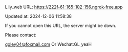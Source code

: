 Lily_web URL: https://222f-61-165-102-156.ngrok-free.app

Updated at: 2024-12-06 11:58:38

If you cannot open this URL, the server might be down.

Please contact: 

goley04@foxmail.com Or Wechat:GL_yeaH